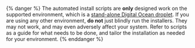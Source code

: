 {% danger %} 
The automated install scripts are **only** designed work on the supported environment, which is a [stand-alone Digital Ocean droplet](/tutorials/install/digital-ocean.html).  If you are using any other environment, **do not** just blindly run the installers.  They may not work, and may even adversely affect your system.  Refer to scripts as a guide for what needs to be done, and tailor the installation as needed for your environment.
{% enddanger %}